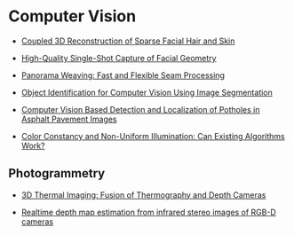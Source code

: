 # Computer Vision

* [Coupled 3D Reconstruction of Sparse Facial Hair and Skin](http://studios.disneyresearch.com/wp-content/uploads/2019/03/Coupled-3D-Reconstruction-of-Sparse-Facial-Hair-and-Skin.pdf)
* [High-Quality Single-Shot Capture of Facial Geometry](http://studios.disneyresearch.com/wp-content/uploads/2019/03/High-Quality-Single-Shot-Capture-of-Facial-Geometry/)

* [Panorama Weaving:
Fast and Flexible Seam Processing](http://www.sci.utah.edu/~bsumma/projects/weaving/)

* [Object Identification for Computer Vision Using Image Segmentation](https://ieeexplore.ieee.org/document/5529412)

* [Computer Vision Based Detection and Localization of Potholes in Asphalt Pavement Images](https://ieeexplore.ieee.org/document/7726722)

* [Color Constancy and Non-Uniform Illumination: Can Existing Algorithms Work?](http://www5.informatik.uni-erlangen.de/Forschung/Publikationen/2011/Bleier11-CCA.pdf)


## Photogrammetry

* [3D Thermal Imaging: Fusion of Thermography and Depth Cameras](https://www.ndt.net/article/qirt2014/papers/QIRT-2014-035.pdf)

* [Realtime depth map estimation from infrared stereo images of RGB-D cameras](https://isprs-annals.copernicus.org/articles/V-2-2021/107/2021/isprs-annals-V-2-2021-107-2021.pdf)
